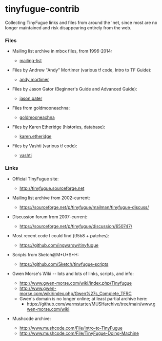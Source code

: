 # tinyfugue-contrib

Collecting TinyFugue links and files from around the 'net, since most are
no longer maintained and risk disappearing entirely from the web.

### Files

 - Mailing list archive in mbox files, from 1996-2014:
   - [mailing-list](mailing-list/)

 - Files by Andrew "Andy" Mortimer (various tf code, Intro to TF Guide):
   - [andy.mortimer](andy.mortimer/)

 - Files by Jason Gator (Beginner's Guide and Advanced Guide):
   - [jason.gater](jason.gater/)

 - Files from goldmooneachna:
   - [goldmooneachna](goldmooneachna/)

 - Files by Karen Etheridge (histories, database):
   - [karen.etheridge](karen.etheridge/)

 - Files by Vashti (various tf code):
   - [vashti](vashti/)

### Links

 - Official TinyFugue site: 
   - http://tinyfugue.sourceforge.net

 - Mailing list archive from 2002-current: 
   - https://sourceforge.net/p/tinyfugue/mailman/tinyfugue-discuss/

 - Discussion forum from 2007-current:
   - https://sourceforge.net/p/tinyfugue/discussion/650747/

 - Most recent code I could find (tf5b8 + patches):
   - https://github.com/ingwarsw/tinyfugue

 - Scripts from Sketch@M\*U\*S\*H:
   - https://github.com/Sketch/tinyfugue-scripts

 - Gwen Morse's Wiki -- lots and lots of links, scripts, and info:
   - http://www.gwen-morse.com/wiki/index.php/Tinyfugue
   - http://www.gwen-morse.com/wiki/index.php/Gwen%27s_Complete_TFRC
   - Gwen's domain is no longer online; at least partial archive here:
     - https://github.com/warmstarter/MUSHarchive/tree/main/www.gwen-morse.com/wiki

 - Mushcode archive:
   - http://www.mushcode.com/File/Intro-to-TinyFugue
   - http://www.mushcode.com/File/TinyFugue-Doing-Machine

